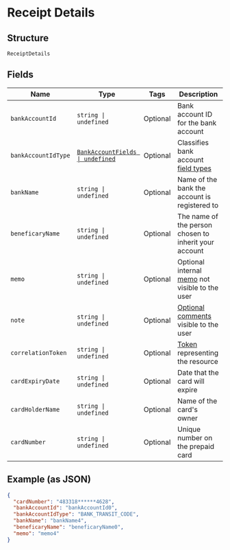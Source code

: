 
# Receipt Details

## Structure

`ReceiptDetails`

## Fields

| Name | Type | Tags | Description |
|  --- | --- | --- | --- |
| `bankAccountId` | `string \| undefined` | Optional | Bank account ID for the bank account |
| `bankAccountIdType` | [`BankAccountFields \| undefined`](../../doc/models/bank-account-fields.md) | Optional | Classifies bank account [field types](#/rest/models/structures/bank-account-fields) |
| `bankName` | `string \| undefined` | Optional | Name of the bank the account is registered to |
| `beneficaryName` | `string \| undefined` | Optional | The name of the person chosen to inherit your account |
| `memo` | `string \| undefined` | Optional | Optional internal [memo](#/rest/models/structures/memo) not visible to the user |
| `note` | `string \| undefined` | Optional | [Optional comments](#/rest/models/structures/notes) visible to the user |
| `correlationToken` | `string \| undefined` | Optional | [Token](#/rest/models/structures/token) representing the resource |
| `cardExpiryDate` | `string \| undefined` | Optional | Date that the card will expire |
| `cardHolderName` | `string \| undefined` | Optional | Name of the card's owner |
| `cardNumber` | `string \| undefined` | Optional | Unique number on the prepaid card |

## Example (as JSON)

```json
{
  "cardNumber": "483318******4628",
  "bankAccountId": "bankAccountId0",
  "bankAccountIdType": "BANK_TRANSIT_CODE",
  "bankName": "bankName4",
  "beneficaryName": "beneficaryName0",
  "memo": "memo4"
}
```

